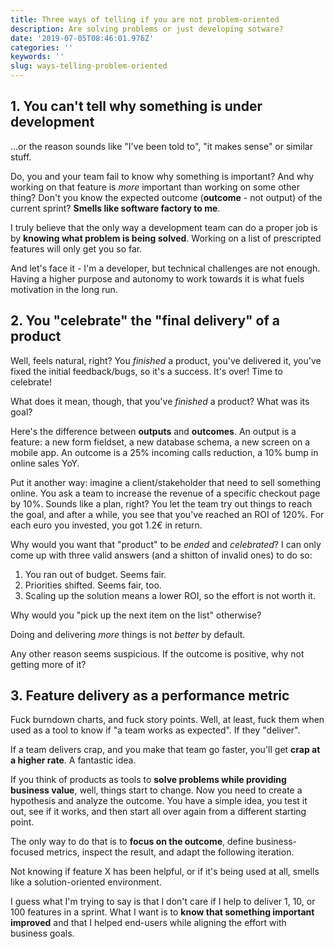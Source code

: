 ```yaml
---
title: Three ways of telling if you are not problem-oriented
description: Are solving problems or just developing sotware?
date: '2019-07-05T08:46:01.976Z'
categories: ''
keywords: ''
slug: ways-telling-problem-oriented
---
```


## 1. You can't tell why something is under development

...or the reason sounds like "I've been told to", "it makes sense" or similar stuff.

Do, you and your team fail to know why something is important? And why working on that feature is _more_ important than working on some other thing? Don't you know the expected outcome (**outcome** - not output) of the current sprint? **Smells like software factory to me**.

I truly believe that the only way a development team can do a proper job is by **knowing what problem is being solved**. Working on a list of prescripted features will only get you so far.

And let's face it - I'm a developer, but technical challenges are not enough. Having a higher purpose and autonomy to work towards it is what fuels motivation in the long run.


## 2. You "celebrate" the "final delivery" of a product

Well, feels natural, right? You *finished* a product, you've delivered it, you've fixed the initial feedback/bugs, so it's a success. It's over! Time to celebrate!

What does it mean, though, that you've *finished* a product? What was its goal?

Here's the difference between **outputs** and **outcomes**. An output is a feature: a new form fieldset, a new database schema, a new screen on a mobile app. An outcome is a 25% incoming calls reduction, a 10% bump in online sales YoY.

Put it another way: imagine a client/stakeholder that need to sell something online. You ask a team to increase the revenue of a specific checkout page by 10%. Sounds like a plan, right? You let the team try out things to reach the goal, and after a while, you see that you've reached an ROI of 120%. For each euro you invested, you got 1.2€ in return.

Why would you want that "product" to be _ended_ and _celebrated_? I can only come up with three valid answers (and a shitton of invalid ones) to do so:

1. You ran out of budget. Seems fair.
2. Priorities shifted. Seems fair, too.
3. Scaling up the solution means a lower ROI, so the effort is not worth it.

Why would you "pick up the next item on the list" otherwise?

Doing and delivering _more_ things is not _better_ by default.

Any other reason seems suspicious. If the outcome is positive, why not getting more of it?


## 3. Feature delivery as a performance metric

Fuck burndown charts, and fuck story points. Well, at least, fuck them when used as a tool to know if "a team works as expected". If they "deliver".

If a team delivers crap, and you make that team go faster, you'll get **crap at a higher rate**. A fantastic idea.

If you think of products as tools to **solve problems while providing business value**, well, things start to change. Now you need to create a hypothesis and analyze the outcome. You have a simple idea, you test it out, see if it works, and then start all over again from a different starting point.

The only way to do that is to **focus on the outcome**, define business-focused metrics, inspect the result, and adapt the following iteration.

Not knowing if feature X has been helpful, or if it's being used at all, smells like a solution-oriented environment.

I guess what I'm trying to say is that I don't care if I help to deliver 1, 10, or 100 features in a sprint. What I want is to **know that something important improved** and that I helped end-users while aligning the effort with business goals.
